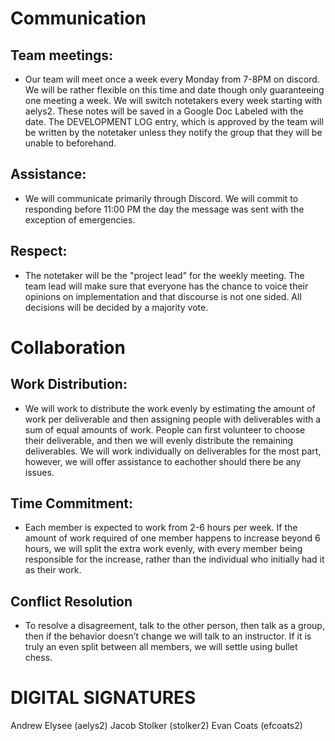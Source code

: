 # Communication

## Team meetings: 

- Our team will meet once a week every Monday from 7-8PM on discord. We will be rather flexible on this time and date though only guaranteeing one meeting a week. We will switch notetakers every week starting with aelys2. These notes will be saved in a Google Doc Labeled with the date. The DEVELOPMENT LOG entry, which is approved by the team will be written by the notetaker unless they notify the group that they will be unable to beforehand.

## Assistance: 

- We will communicate primarily through Discord. We will commit to responding before 11:00 PM the day the message was sent with the exception of emergencies.

## Respect: 

- The notetaker will be the "project lead" for the weekly meeting. The team lead will make sure that everyone has the chance to voice their opinions on implementation and that discourse is not one sided. All decisions will be decided by a majority vote.
 
# Collaboration

## Work Distribution:

- We will work to distribute the work evenly by estimating the amount of work per deliverable and then assigning people with deliverables with a sum of equal amounts of work. People can first volunteer to choose their deliverable, and then we will evenly distribute the remaining deliverables. We will work individually on deliverables for the most part, however, we will offer assistance to eachother should there be any issues.

## Time Commitment:

- Each member is expected to work from 2-6 hours per week. If the amount of work required of one member happens to increase beyond 6 hours, we will split the extra work evenly, with every member being responsible for the increase, rather than the individual who initially had it as their work.

## Conflict Resolution

- To resolve a disagreement, talk to the other person, then talk as a group, then if the behavior doesn’t change we will talk to an instructor. If it is truly an even split between all members, we will settle using bullet chess.

# DIGITAL SIGNATURES
Andrew Elysee (aelys2)
Jacob Stolker (stolker2)
Evan Coats (efcoats2)
